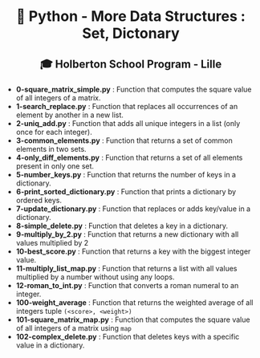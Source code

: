 # <p align="center">🐍 Python - More Data Structures : Set, Dictonary</p>
## <p align="center">🎓 Holberton School Program - Lille</p>

- **0-square_matrix_simple.py** : Function that computes the square value of all integers of a matrix.
- **1-search_replace.py** : Function that replaces all occurrences of an element by another in a new list.
- **2-uniq_add.py** : Function that adds all unique integers in a list (only once for each integer).
- **3-common_elements.py** : Function that returns a set of common elements in two sets.
- **4-only_diff_elements.py** : Function that returns a set of all elements present in only one set.
- **5-number_keys.py** : Function that returns the number of keys in a dictionary.
- **6-print_sorted_dictionary.py** : Function that prints a dictionary by ordered keys.
- **7-update_dictionary.py** : Function that replaces or adds key/value in a dictionary.
- **8-simple_delete.py** : Function that deletes a key in a dictionary.
- **9-multiply_by_2.py** : Function that returns a new dictionary with all values multiplied by 2
- **10-best_score.py** : Function that returns a key with the biggest integer value.
- **11-multiply_list_map.py** : Function that returns a list with all values multiplied by a number without using any loops.
- **12-roman_to_int.py** : Function that converts a roman numeral to an integer.
- **100-weight_average** : Function that returns the weighted average of all integers tuple `(<score>, <weight>)`
- **101-square_matrix_map.py** : Function that computes the square value of all integers of a matrix using `map`
- **102-complex_delete.py** : Function that deletes keys with a specific value in a dictionary.
